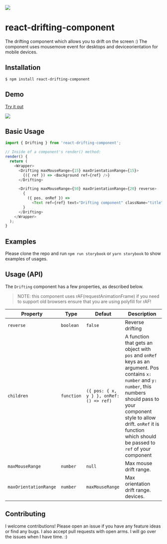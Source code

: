 [![](https://img.shields.io/npm/dm/react-drifting-component.svg?style=flat-square)](https://www.npmjs.com/package/react-drifting-component)

# react-drifting-component

The drifting component which allows you to drift on the screen :) The component uses mousemove event for desktops and deviceorientation for mobile devices.

## Installation

```
$ npm install react-drifting-component
```

## Demo

[Try it out](https://z4o4z.github.io/react-drifting-component/storybook-static/index.html)

![](./demo/demo.gif)

## Basic Usage

```js
import { Drifting } from 'react-drifting-component';

// Inside of a component's render() method:
render() {
  return (
    <Wrapper>
      <Drifting maxMouseRange={15} maxOrientationRange={15}>
        {({ ref }) => <Background ref={ref} />}
      </Drifting>

      <Drifting maxMouseRange={50} maxOrientationRange={20} reverse>
        {
          ({ pos, onRef }) =>
            <Text ref={ref} text="Drifting component" className="title" />
        }
      </Drifting>
    </Wrapper>
  );
}
```

## Examples

Please clone the repo and run `npm run storybook` or `yarn storybook` to show examples of usages.

## Usage (API)

The `Drifting` component has a few properties, as described below.

> NOTE: this component uses rAF(requestAnimationFrame) if you need to support old browsers ensure that you are using polyfill for rAF!

| Property              | Type       | Defaut                                  | Description                                                                                                                                                                                                                                                    |
| --------------------- | ---------- | --------------------------------------- | -------------------------------------------------------------------------------------------------------------------------------------------------------------------------------------------------------------------------------------------------------------- |
| `reverse`             | `boolean`  | `false`                                 | Reverse drifting                                                                                                                                                                                                                                               |
| `children`            | `function` | `({ pos: { x, y } }, onRef: () => ref)` | A function that gets an object with `pos` and `onRef` keys as an argument. Pos contains `x: number` and `y: number`, this numbers should pass to your component style to allow drift. `onRef` it is function which should be passed to `ref` of your component |
| `maxMouseRange`       | `number`   | `null`                                  | Max mouse drift range.                                                                                                                                                                                                                                         |
| `maxOrientationRange` | `number`   | `maxMouseRange`                         | Max orientation drift range. devices.                                                                                                                                                                                                                          |

## Contributing

I welcome contributions! Please open an issue if you have any feature ideas
or find any bugs. I also accept pull requests with open arms. I will
go over the issues when I have time. :)
